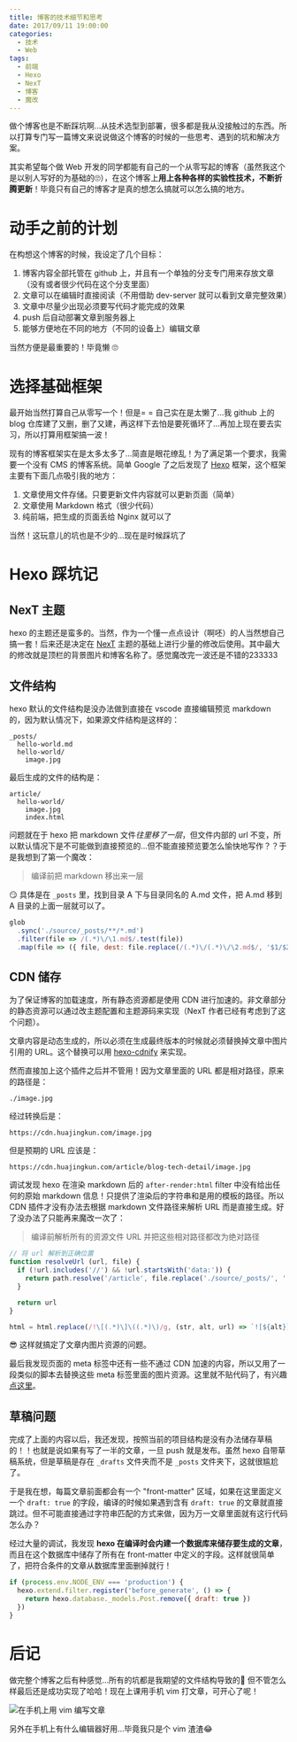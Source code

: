 ```yaml
---
title: 博客的技术细节和思考
date: 2017/09/11 19:00:00
categories:
  - 技术
  - Web
tags:
  - 前端
  - Hexo
  - NexT
  - 博客
  - 魔改
---
```


做个博客也是不断踩坑啊…从技术选型到部署，很多都是我从没接触过的东西。所以打算专门写一篇博文来说说做这个博客的时候的一些思考、遇到的坑和解决方案。

其实希望每个做 Web 开发的同学都能有自己的一个从零写起的博客（虽然我这个是以别人写好的为基础的🙄），在这个博客上**用上各种各样的实验性技术，不断折腾更新**！毕竟只有自己的博客才是真的想怎么搞就可以怎么搞的地方。

<!-- more -->

# 动手之前的计划

在构想这个博客的时候，我设定了几个目标：

1. 博客内容全部托管在 github 上，并且有一个单独的分支专门用来存放文章（没有或者很少代码在这个分支里面）
2. 文章可以在编辑时直接阅读（不用借助 dev-server 就可以看到文章完整效果）
3. 文章中尽量少出现必须要写代码才能完成的效果
4. push 后自动部署文章到服务器上
5. 能够方便地在不同的地方（不同的设备上）编辑文章

当然方便是最重要的！毕竟懒 🙄

# 选择基础框架

最开始当然打算自己从零写一个！但是= = 自己实在是太懒了…我 github 上的 blog 仓库建了又删，删了又建，再这样下去怕是要死循环了…再加上现在要去实习，所以打算用框架搞一波！

现有的博客框架实在是太多太多了…简直是眼花缭乱！为了满足第一个要求，我需要一个没有 CMS 的博客系统。简单 Google 了之后发现了 [Hexo](https://hexo.io) 框架，这个框架主要有下面几点吸引我的地方：

1. 文章使用文件存储。只要更新文件内容就可以更新页面（简单）
2. 文章使用 Markdown 格式（很少代码）
3. 纯前端，把生成的页面丢给 Nginx 就可以了

当然！这玩意儿的坑也是不少的…现在是时候踩坑了

# Hexo 踩坑记

## NexT 主题

hexo 的主题还是蛮多的。当然，作为一个懂一点点设计（啊呸）的人当然想自己搞一套！后来还是决定在 [NexT](http://theme-next.iissnan.com/) 主题的基础上进行少量的修改后使用。其中最大的修改就是顶栏的背景图片和博客名称了。感觉魔改完一波还是不错的233333

## 文件结构

hexo 默认的文件结构是没办法做到直接在 vscode 直接编辑预览 markdown 的，因为默认情况下，如果源文件结构是这样的：

```
_posts/
  hello-world.md
  hello-world/
    image.jpg
```

最后生成的文件的结构是：

```
article/
  hello-world/
    image.jpg
    index.html
```

问题就在于 hexo 把 markdown 文件*往里移了一层*，但文件内部的 url 不变，所以默认情况下是不可能做到直接预览的…但不能直接预览要怎么愉快地写作？？于是我想到了第一个魔改：

<blockquote class="blockquote-center">编译前把 markdown 移出来一层</blockquote>

😏 具体是在 `_posts` 里，找到目录 A 下与目录同名的 A.md 文件，把 A.md 移到 A 目录的上面一层就可以了。

```javascript resolve-url.js https://github.com/hjkcai/blog/blob/hexo/scripts/resolve-url.js#L33 完整代码
glob
  .sync('./source/_posts/**/*.md')
  .filter(file => /(.*)\/\1.md$/.test(file))
  .map(file => ({ file, dest: file.replace(/(.*)\/(.*)\/\2.md$/, '$1/$2.md') }))
```

## CDN 储存

为了保证博客的加载速度，所有静态资源都是使用 CDN 进行加速的。非文章部分的静态资源可以通过改主题配置和主题源码来实现（NexT 作者已经有考虑到了这个问题）。

文章内容是动态生成的，所以必须在生成最终版本的时候就必须替换掉文章中图片引用的 URL。这个替换可以用 [hexo-cdnify](https://github.com/zqjimlove/hexo-cdnify) 来实现。

然而直接加上这个插件之后并不管用！因为文章里面的 URL 都是相对路径，原来的路径是：

```
./image.jpg
```

经过转换后是：

```
https://cdn.huajingkun.com/image.jpg
```

但是预期的 URL 应该是：

```
https://cdn.huajingkun.com/article/blog-tech-detail/image.jpg
```

调试发现 hexo 在渲染 markdown 后的 `after-render:html` filter 中没有给出任何的原始 markdown 信息！只提供了渲染后的字符串和是用的模板的路径。所以 CDN 插件才没有办法去根据 markdown 文件路径来解析 URL 而是直接生成。好了没办法了只能再来魔改一次了：

<blockquote class="blockquote-center">编译前解析所有的资源文件 URL 并把这些相对路径都改为绝对路径</blockquote>

```javascript resolve-url.js https://github.com/hjkcai/blog/blob/hexo/scripts/resolve-url.js#L39 完整代码
// 将 url 解析到正确位置
function resolveUrl (url, file) {
  if (!url.includes('//') && !url.startsWith('data:')) {
    return path.resolve('/article', file.replace('./source/_posts/', ''), '..', url)
  }

  return url
}

html = html.replace(/!\[(.*)\]\((.*)\)/g, (str, alt, url) => `![${alt}](${resolveUrl(url, file)})`)
```

😎 这样就搞定了文章内图片资源的问题。

最后我发现页面的 meta 标签中还有一些不通过 CDN 加速的内容，所以又用了一段类似的脚本去替换这些 meta 标签里面的图片资源。这里就不贴代码了，有兴趣[点这里](https://github.com/hjkcai/blog/blob/hexo/scripts/cdnify.js)。

## 草稿问题

完成了上面的内容以后，我还发现，按照当前的项目结构是没有办法储存草稿的！！也就是说如果有写了一半的文章，一旦 push 就是发布。虽然 hexo 自带草稿系统，但是草稿是存在 `_drafts` 文件夹而不是 `_posts` 文件夹下，这就很尴尬了。

于是我在想，每篇文章前面都会有一个 "front-matter" 区域，如果在这里面定义一个 `draft: true` 的字段，编译的时候如果遇到含有 `draft: true` 的文章就直接跳过。但不可能直接通过字符串匹配的方式来做，因为万一文章里面就有这行代码怎么办？

经过大量的调试，我发现 **hexo 在编译时会内建一个数据库来储存要生成的文章**，而且在这个数据库中储存了所有在 front-matter 中定义的字段。这样就很简单了，把符合条件的文章从数据库里面删掉就行！

```javascript drafts-killer.js https://github.com/hjkcai/blog/blob/hexo/scripts/drafts-killer.js 完整代码
if (process.env.NODE_ENV === 'production') {
  hexo.extend.filter.register('before_generate', () => {
    return hexo.database._models.Post.remove({ draft: true })
  })
}
```

# 后记

做完整个博客之后有种感觉…所有的坑都是我期望的文件结构导致的🌚 但不管怎么样最后还是成功实现了哈哈！现在上课用手机 vim 打文章，可开心了呢！

![在手机上用 vim 编写文章](./writing-on-vim.png)

另外在手机上有什么编辑器好用…毕竟我只是个 vim 渣渣😂

